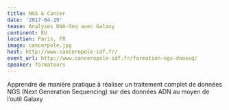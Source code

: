 ```yaml
---
title: NGS & Cancer
date: '2017-04-19'
tease: Analyses DNA-Seq avec Galaxy
continent: EU
location: Paris, FR
image: cancerpole.jpg
host: http://www.canceropole-idf.fr/
event_url: http://www.canceropole-idf.fr/formation-ngs-dnaseq/
speaker: formateurs
---
```


Apprendre de manière pratique à réaliser un traitement complet de données NGS (Next Generation Sequencing) sur des données ADN au moyen de l’outil Galaxy